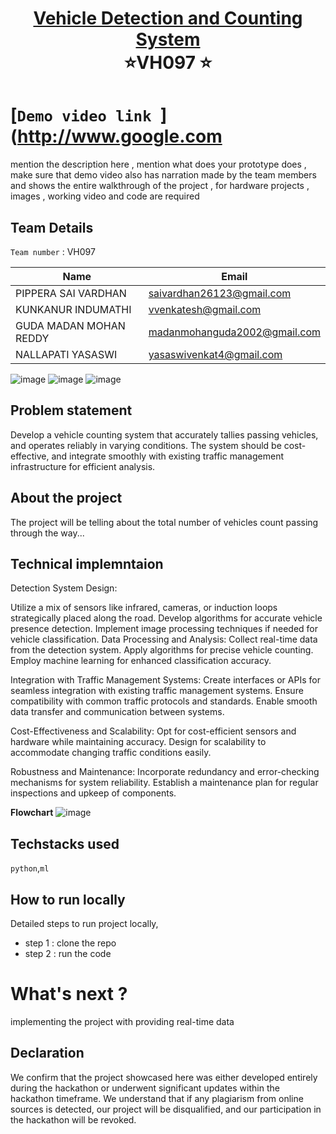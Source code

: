 <h1 align="center" style="border-bottom: none">
    <b>
        <a href="https://www.google.com"> Vehicle Detection and Counting System
 </a><br>
    </b>
    ⭐️VH097  ⭐️ <br>
</h1>

# [`Demo video link `](http://www.google.com 
mention the description here , mention what does your prototype does  , make sure that demo video also has narration made by the team members and shows the entire walkthrough of the project , for hardware projects , images , working video and code are required
## Team Details
`Team number` : VH097

| Name    | Email           |
|---------|-----------------|
| PIPPERA SAI VARDHAN | saivardhan26123@gmail.com |
| KUNKANUR INDUMATHI | vvenkatesh@gmail.com |
| GUDA MADAN MOHAN REDDY | madanmohanguda2002@gmail.com |
| NALLAPATI YASASWI | yasaswivenkat4@gmail.com |
![image](https://github.com/saivardhan26123/VH097/assets/127670183/33eb9b18-e335-489f-addb-f29c66161e6c)
![image](https://github.com/saivardhan26123/VH097/assets/127670183/f8f5df40-8902-4937-b624-9b3d05f53c60)
![image](https://github.com/saivardhan26123/VH097/assets/127670183/379899a7-d1bc-440a-a2a3-e3d01d69344f)

## Problem statement 
Develop a vehicle counting system that accurately tallies passing vehicles, and operates reliably in varying conditions. The system should be cost-effective, and integrate smoothly with existing traffic management infrastructure for efficient analysis.
## About the project
The project will be telling about the total number of vehicles count passing through the way...

## Technical implemntaion 
Detection System Design:

Utilize a mix of sensors like infrared, cameras, or induction loops strategically placed along the road.
Develop algorithms for accurate vehicle presence detection.
Implement image processing techniques if needed for vehicle classification.
Data Processing and Analysis:
Collect real-time data from the detection system.
Apply algorithms for precise vehicle counting.
Employ machine learning for enhanced classification accuracy.

Integration with Traffic Management Systems:
Create interfaces or APIs for seamless integration with existing traffic management systems.
Ensure compatibility with common traffic protocols and standards.
Enable smooth data transfer and communication between systems.

Cost-Effectiveness and Scalability:
Opt for cost-efficient sensors and hardware while maintaining accuracy.
Design for scalability to accommodate changing traffic conditions easily.

Robustness and Maintenance:
Incorporate redundancy and error-checking mechanisms for system reliability.
Establish a maintenance plan for regular inspections and upkeep of components.

**Flowchart**
![image](https://github.com/saivardhan26123/VH097/assets/127670183/b59f0ed3-c4b4-48ce-8527-531a7529b4dc)

## Techstacks used 
`python`,`ml`

## How to run locally 
Detailed steps to run project locally, 
- step 1 : clone the repo 
- step 2 : run the code 

# What's next ?
implementing the project with providing real-time data
## Declaration
We confirm that the project showcased here was either developed entirely during the hackathon or underwent significant updates within the hackathon timeframe. We understand that if any plagiarism from online sources is detected, our project will be disqualified, and our participation in the hackathon will be revoked.
